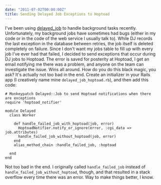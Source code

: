 ```yaml
---
date: "2011-07-02T00:00:00Z"
title: Sending Delayed Job Exceptions to Hoptoad
---
```

I've been using [delayed_job][1] to handle background tasks recently. Unfortunately, my background jobs have sometimes had bugs (either in my code or in the code of the web service I usually talk to). While DJ records the last exception in the database between retries, the job itself is deleted completely on failure. Since I don't want my jobs table to fill up with every job I've ever had that failed, I decided to send exceptions that occur during DJ jobs to Hoptoad. The error is saved for posterity at Hoptoad, I get an email notifying me there was a problem, and anyone on the team can investigate the issue. Wins all around. How do you do this black magic, you ask? It's actually not too bad in the end. Create an initializer in your Rails app (I creatively name mine `delayed_job_hoptoad.rb`), and then add this code:

    # Monkeypatch Delayed::Job to send Hoptoad notifications when there are exceptions
    require 'hoptoad_notifier'

    module Delayed
      class Worker

        def handle_failed_job_with_hoptoad(job, error)
          HoptoadNotifier.notify_or_ignore(error, :cgi_data => job.attributes)
          handle_failed_job_without_hoptoad(job, error)
        end
        alias_method_chain :handle_failed_job, :hoptoad

      end
    end

Not too bad in the end. I originally called `handle_failed_job` instead of `handle_failed_job_without_hoptoad`, though, and that resulted in a stack overflow every time there was an error. Way to make things better, I know.

[1]: https://github.com/collectiveidea/delayed_job